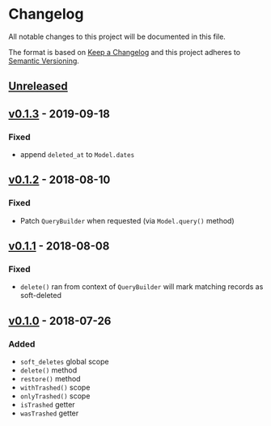 # Changelog
All notable changes to this project will be documented in this file.

The format is based on [Keep a Changelog](http://keepachangelog.com/en/1.0.0/)
and this project adheres to [Semantic Versioning](http://semver.org/spec/v2.0.0.html).

## [Unreleased]

## [v0.1.3] - 2019-09-18
### Fixed
- append `deleted_at` to `Model.dates`

## [v0.1.2] - 2018-08-10
### Fixed
- Patch `QueryBuilder` when requested (via `Model.query()` method)

## [v0.1.1] - 2018-08-08
### Fixed
- `delete()` ran from context of `QueryBuilder` will mark matching records as soft-deleted

## [v0.1.0] - 2018-07-26
### Added
- `soft_deletes` global scope
- `delete()` method
- `restore()` method
- `withTrashed()` scope
- `onlyTrashed()` scope
- `isTrashed` getter
- `wasTrashed` getter

[Unreleased]: https://github.com/radmen/adonis-lucid-soft-deletes/compare/v0.1.3...HEAD
[v0.1.3]: https://github.com/radmen/adonis-lucid-soft-deletes/compare/v0.1.2...v0.1.3
[v0.1.2]: https://github.com/radmen/adonis-lucid-soft-deletes/compare/v0.1.1...v0.1.2
[v0.1.1]: https://github.com/radmen/adonis-lucid-soft-deletes/compare/v0.1.0...v0.1.1
[v0.1.0]: https://github.com/radmen/adonis-lucid-soft-deletes/compare/1d06747...v0.1.0
